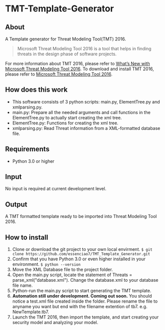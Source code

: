 # TMT-Template-Generator

## About
A Template generator for Threat Modeling Tool(TMT) 2016.
> Microsoft Threat Modeling Tool 2016 is a tool that helps in finding threats in the design phase of software projects.

For more information about TMT 2016, please refer to [What’s New with Microsoft Threat Modeling Tool 2016](https://blogs.microsoft.com/cybertrust/2015/10/07/whats-new-with-microsoft-threat-modeling-tool-2016/).
To download and install TMT 2016, please refer to [Microsoft Threat Modeling Tool 2016](https://www.microsoft.com/en-us/download/details.aspx?id=49168).

## How does this work
+ This software consists of 3 python scripts: main.py, ElementTree.py and xmlparsing.py.
+ main.py: Prepare all the needed arguments and call functions in the ElementTree.py to actually start creating the xml tree.
+ ElementTree.py: Functions for creating the xml tree.
+ xmlparsing.py: Read Threat information from a XML-formatted database file.

## Requirements
+ Python 3.0 or higher

## Input
No input is required at current development level.

## Output
A TMT formatted template ready to be imported into Threat Modeling Tool 2016.

## How to install
1. Clone or download the git project to your own local envirment.
`$ git clone https://github.com/essenciao7/TMT_Template_Generator.git`
2. Confirm that you have Python 3.0 or even higher installed in your environment.
`$ python --version`
3. Move the XML Database file to the project folder.
4. Open the main.py script, locate the statement of Threats = parse_xml("database.xml"). Change the database.xml to your database file name.
5. Python-run the main.py script to start generating the TMT template.
6. **Automation still under development. Coming out soon.** You should notice a test.xml file created inside the folder. Please rename the file to anyname you want but end with the filename extention of tb7. e.g. NewTemplate.tb7.
7. Launch the TMT 2016, then import the template, and start creating your security model and analyzing your model.